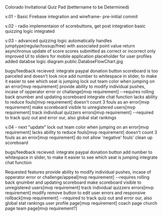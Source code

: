 Colorado Invitational Quiz Pad (bettername to be Determined)

v.01 - Basic Firebase integration and wireframe- pre-initial commit

v.02 - radio implementaion of scorebuttons, get post integration
basic quizzing logic integrated

v.03 - 
advanced quizzing logic
automatically handles jumptype(regular/tossup/free) with associated point value return
asynchronus update of score
scores submitted as correct or incorrect only
improved UI to sliders for mobile application
placeholder for user profiles
added databse logic diagram
public.DatabseFlowChart.jpg

bugs/feedback recieved:
integrate paypal donation button
scoreboard is too parceled and doesn't look nice
add number to whitespace in slider, to make it easier to see which seat is jumping
lock out team color when jumping on an error[mvp requirement]
provide ability to modify individual pushes, incase of opperator error or challange[mvp requirement]
--requires rolling back qnumber and updating scoreboard
integrate chat function
lacks ability to reduce fouls[mvp requirement]
doesn't count 3 fouls as an error[mvp requirement]
make scoreboard visible to unregistered users[mvp requirement]
track individual quizzers errors[mvp requirement]
--required to track quiz out and error our, also global stat rankings

v.04 - next "update"
lock out team color when jumping on an error[mvp requirement]
lacks ability to reduce fouls[mvp requirement]
doesn't count 3 fouls as an error[mvp requirement]
do not allow 'negative' fouls'
clean up scoreboard

bugs/feedback recieved:
integrate paypal donation button
add number to whitespace in slider, to make it easier to see which seat is jumping
integrate chat function

Requested features
provide ability to modify individual pushes, incase of opperator error or challenge/appeal[mvp requirement]
--requires rolling back qnumber and updating scoreboard
make scoreboard visible to unregistered users[mvp requirement]
track individual quizzers errors[mvp requirement]
modify remove button to edit user errors and responsive rollback[mvp requirement]
--required to track quiz out and error our, also global stat rankings
user profile page[mvp requirement]
coach page
church page
team page[mvp requirement?]